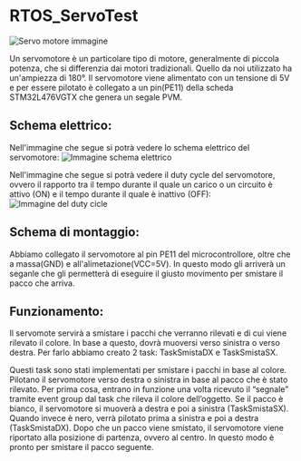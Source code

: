 # RTOS_ServoTest

![Servo motore immagine](https://arduinoproject.altervista.org/wp-content/uploads/2020/04/Servo-Motor_Internal.jpg)

Un servomotore è un particolare tipo di motore, generalmente di piccola potenza, che si differenzia dai motori tradizionali. Quello da noi utilizzato ha un'ampiezza di 180°.
Il servomotore viene alimentato con un tensione di 5V e per essere pilotato è collegato a un pin(PE11) della scheda STM32L476VGTX che genera un segale PVM.

## Schema elettrico:
Nell'immagine che segue si potrà vedere lo schema elettrico del servomotore:
![Immagine schema elettrico](https://drive.google.com/file/d/1hMY9mWAm7DweGn0vpcMGz1F4KKZIh3mc/view?usp=sharing)

Nell'immagine che segue si potrà vedere il duty cycle del servomotore, ovvero il rapporto tra il tempo durante il quale un carico o un circuito è attivo (ON) e il tempo durante il quale è inattivo (OFF):
![Immagine del duty cicle](https://arduinoproject.altervista.org/wp-content/uploads/2020/04/Servo_Pulse_Control.png)

## Schema di montaggio: 
Abbiamo collegato il servomotore al pin PE11 del microcontrollore, oltre che a massa(GND) e all'alimetazione(VCC=5V). In questo modo
gli arriverà un seganle che gli permetterà di eseguire il giusto movimento per smistare il pacco che arriva.

## Funzionamento: 
Il servomote servirà a smistare i pacchi che verranno rilevati e di cui viene rilevato il colore. In base a questo, dovrà muoversi verso sinistra o verso destra. Per farlo abbiamo creato 2 task: TaskSmistaDX e TaskSmistaSX.

Questi task sono stati implementati per smistare i pacchi in base al colore. Pilotano il servomotore verso destra o sinistra in base al pacco che è stato rilevato.
Per prima cosa, entrano in funzione una volta ricevuto il “segnale” tramite event group dal task che rileva il colore dell’oggetto. Se il pacco è bianco, il servomotore si muoverà a destra e poi a sinistra (TaskSmistaSX). Quando invece è nero, verrà pilotato prima a sinistra e poi a destra (TaskSmistaDX).
Dopo che un pacco viene smistato, il servomotore viene riportato alla posizione di partenza, ovvero al centro. In questo modo è pronto per smistare il pacco seguente.
